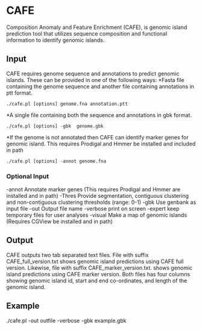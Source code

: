 # CAFE

Composition Anomaly and Feature Enrichment (CAFE), is genomic island prediction tool that utilizes sequence composition and functional information to identify genomic islands.


## Input
CAFE requires genome sequence and annotations to predict genomic islands. These can be provided in one of the following ways:
*Fasta file containing the genome sequence and another file containing annotations in ptt format.
```
./cafe.pl [options] genome.fna annotation.ptt
```
*A single file containing both the sequence and annotations in gbk format.
```
./cafe.pl [options] -gbk  genome.gbk
```
*If the genome is not annotated then CAFE can identify marker genes for genomic island. This requires Prodigal and Hmmer be installed and included in path
```
./cafe.pl [options] -annot genome.fna
```

### Optional Input
-annot    Annotate marker genes (This requires Prodigal and Hmmer are installed and in path)
-Thres    Provide segmentation, contiguous clustering and non-contiguous clustering thresholds (range: 0-1)
-gbk      Use genbank as input file
-out      Output file name
-verbose  print on screen
-expert   keep temporary files for user analyses
-visual   Make a map of genomic islands (Requires CGView be installed and in path)


## Output
CAFE outputs two tab separated text files. File with suffix CAFE_full_version.txt shows genomic island predictions using CAFE full version. Likewise, file with suffix CAFE_marker_version.txt. shows genomic island predictions using CAFE marker version.
Both files has four columns showing genomic island id, start and end co-ordinates, and length of the genomic island.

## Example
./cafe.pl -out outfile -verbose -gbk example.gbk




